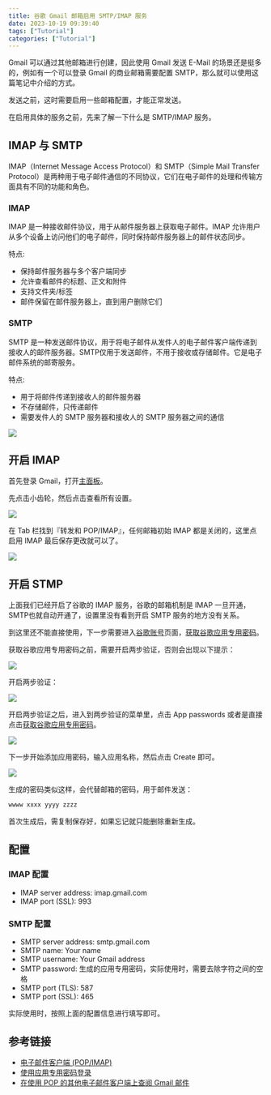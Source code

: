 ```yaml
---
title: 谷歌 Gmail 邮箱启用 SMTP/IMAP 服务
date: 2023-10-19 09:39:40
tags: ["Tutorial"]
categories: ["Tutorial"]
---
```


Gmail 可以通过其他邮箱进行创建，因此使用 Gmail 发送 E-Mail 的场景还是挺多的，例如有一个可以登录 Gmail 的商业邮箱需要配置 SMTP，那么就可以使用这篇笔记中介绍的方式。

发送之前，这时需要启用一些邮箱配置，才能正常发送。

在启用具体的服务之前，先来了解一下什么是 SMTP/IMAP 服务。

<!-- more -->

## IMAP 与 SMTP
IMAP（Internet Message Access Protocol）和 SMTP（Simple Mail Transfer Protocol）是两种用于电子邮件通信的不同协议，它们在电子邮件的处理和传输方面具有不同的功能和角色。

### IMAP
IMAP 是一种接收邮件协议，用于从邮件服务器上获取电子邮件。IMAP 允许用户从多个设备上访问他们的电子邮件，同时保持邮件服务器上的邮件状态同步。

特点:
* 保持邮件服务器与多个客户端同步
* 允许查看邮件的标题、正文和附件
* 支持文件夹/标签
* 邮件保留在邮件服务器上，直到用户删除它们

### SMTP
SMTP 是一种发送邮件协议，用于将电子邮件从发件人的电子邮件客户端传递到接收人的邮件服务器。SMTP仅用于发送邮件，不用于接收或存储邮件。它是电子邮件系统的邮寄服务。

特点:
* 用于将邮件传递到接收人的邮件服务器
* 不存储邮件，只传递邮件
* 需要发件人的 SMTP 服务器和接收人的 SMTP 服务器之间的通信

![](https://cdn.jsdelivr.net/gh/0xAiKang/CDN/blog/images/20231017181717.png)

## 开启 IMAP

首先登录 Gmail，打开[主面板](https://mail.google.com/)。

先点击小齿轮，然后点击查看所有设置。

![](https://cdn.jsdelivr.net/gh/0xAiKang/CDN/blog/images/20231018111519.png)

在 Tab 栏找到『转发和 POP/IMAP』，任何邮箱初始 IMAP 都是关闭的，这里点启用 IMAP 最后保存更改就可以了。

![](https://cdn.jsdelivr.net/gh/0xAiKang/CDN/blog/images/20231018112005.png)

## 开启 STMP
上面我们已经开启了谷歌的 IMAP 服务，谷歌的邮箱机制是 IMAP 一旦开通，SMTP也就自动开通了，设置里没有看到开启 SMTP 服务的地方没有关系。

到这里还不能直接使用，下一步需要进入[谷歌账号](https://myaccount.google.com/)页面，[获取谷歌应用专用密码](https://myaccount.google.com/apppasswords)。

获取谷歌应用专用密码之前，需要开启两步验证，否则会出现以下提示：

![](https://cdn.jsdelivr.net/gh/0xAiKang/CDN/blog/images/20231018113733.png)

开启两步验证：

![](https://cdn.jsdelivr.net/gh/0xAiKang/CDN/blog/images/20231018113935.png)

开启两步验证之后，进入到两步验证的菜单里，点击 App passwords 或者是直接点击[获取谷歌应用专用密码](https://myaccount.google.com/apppasswords)。

![](https://cdn.jsdelivr.net/gh/0xAiKang/CDN/blog/images/20231018114942.png)

下一步开始添加应用密码，输入应用名称，然后点击 Create 即可。

![](https://cdn.jsdelivr.net/gh/0xAiKang/CDN/blog/images/20231018115135.png)

生成的密码类似这样，会代替邮箱的密码，用于邮件发送：
```txt
wwww xxxx yyyy zzzz
```

首次生成后，需复制保存好，如果忘记就只能删除重新生成。

## 配置

### IMAP 配置

* IMAP server address: imap.gmail.com
* IMAP port (SSL): 993

### SMTP 配置

* SMTP server address: smtp.gmail.com
* SMTP name: Your name
* SMTP username: Your Gmail address
* SMTP password: 生成的应用专用密码，实际使用时，需要去除字符之间的空格
* SMTP port (TLS): 587
* SMTP port (SSL): 465

实际使用时，按照上面的配置信息进行填写即可。

## 参考链接
* [电子邮件客户端 (POP/IMAP)](https://support.google.com/mail/topic/7280141)
* [使用应用专用密码登录](https://support.google.com/mail/answer/185833)
* [在使用 POP 的其他电子邮件客户端上查阅 Gmail 邮件](https://support.google.com/mail/answer/7104828)